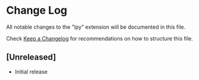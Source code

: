 # Change Log

All notable changes to the "lpy" extension will be documented in this file.

Check [Keep a Changelog](http://keepachangelog.com/) for recommendations on how to structure this file.

## [Unreleased]

- Initial release